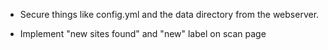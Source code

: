 * Secure things like config.yml and the data directory from the webserver.

* Implement "new sites found" and "new" label on scan page
